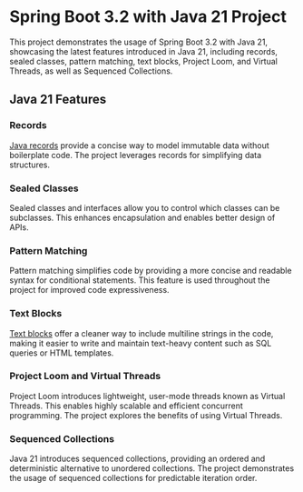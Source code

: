 # Spring Boot 3.2 with Java 21 Project

This project demonstrates the usage of Spring Boot 3.2 with Java 21, showcasing the latest features introduced in Java 21, including records, sealed classes, pattern matching, text blocks, Project Loom, and Virtual Threads, as well as Sequenced Collections.

## Java 21 Features

### Records

[Java records](https://docs.oracle.com/en/java/javase/16/language/records.html) provide a concise way to model immutable data without boilerplate code. The project leverages records for simplifying data structures.

### Sealed Classes

Sealed classes and interfaces allow you to control which classes can be subclasses. This enhances encapsulation and enables better design of APIs.

### Pattern Matching

Pattern matching simplifies code by providing a more concise and readable syntax for conditional statements. This feature is used throughout the project for improved code expressiveness.

### Text Blocks

[Text blocks](https://docs.oracle.com/en/java/javase/13/text-blocks/index.html) offer a cleaner way to include multiline strings in the code, making it easier to write and maintain text-heavy content such as SQL queries or HTML templates.

### Project Loom and Virtual Threads

Project Loom introduces lightweight, user-mode threads known as Virtual Threads. This enables highly scalable and efficient concurrent programming. The project explores the benefits of using Virtual Threads.

### Sequenced Collections

Java 21 introduces sequenced collections, providing an ordered and deterministic alternative to unordered collections. The project demonstrates the usage of sequenced collections for predictable iteration order.

